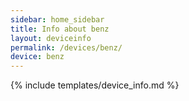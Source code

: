 ```yaml
---
sidebar: home_sidebar
title: Info about benz
layout: deviceinfo
permalink: /devices/benz/
device: benz
---
```

{% include templates/device_info.md %}
